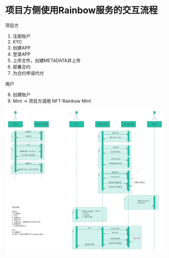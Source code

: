 # 项目方侧使用Rainbow服务的交互流程

项目方
1. 注册账户
2. KYC
3. 创建APP
4. 登录APP
5. 上传文件，创建METADATA并上传
6. 部署合约
7. 为合约申请代付

用户

8. 创建账户
9. Mint -> 项目方调用 NFT-Rainbow Mint

![流程图](./cross_function.drawio.png)